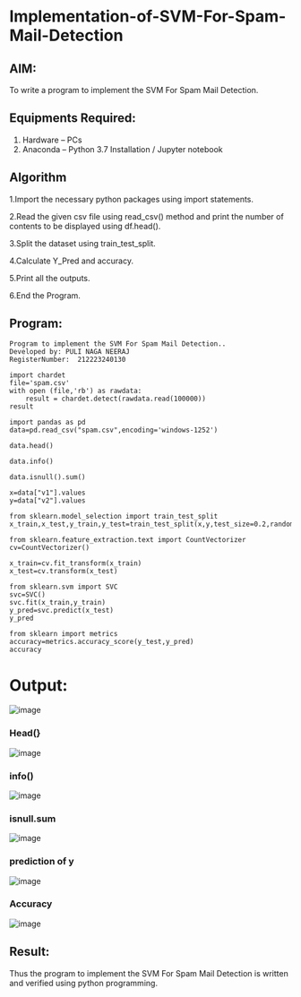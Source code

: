 # Implementation-of-SVM-For-Spam-Mail-Detection

## AIM:
To write a program to implement the SVM For Spam Mail Detection.

## Equipments Required:
1. Hardware – PCs
2. Anaconda – Python 3.7 Installation / Jupyter notebook

## Algorithm
1.Import the necessary python packages using import statements.

2.Read the given csv file using read_csv() method and print the number of contents to be displayed using df.head().

3.Split the dataset using train_test_split.

4.Calculate Y_Pred and accuracy.

5.Print all the outputs.

6.End the Program.

## Program:
```
Program to implement the SVM For Spam Mail Detection..
Developed by: PULI NAGA NEERAJ
RegisterNumber:  212223240130
```
```
import chardet
file='spam.csv'
with open (file,'rb') as rawdata:
    result = chardet.detect(rawdata.read(100000))
result

import pandas as pd
data=pd.read_csv("spam.csv",encoding='windows-1252')

data.head()

data.info()

data.isnull().sum()

x=data["v1"].values
y=data["v2"].values

from sklearn.model_selection import train_test_split
x_train,x_test,y_train,y_test=train_test_split(x,y,test_size=0.2,random_state=0)

from sklearn.feature_extraction.text import CountVectorizer
cv=CountVectorizer()

x_train=cv.fit_transform(x_train)
x_test=cv.transform(x_test)

from sklearn.svm import SVC
svc=SVC()
svc.fit(x_train,y_train)
y_pred=svc.predict(x_test)
y_pred

from sklearn import metrics
accuracy=metrics.accuracy_score(y_test,y_pred)
accuracy
```
# Output:

![image](https://github.com/PuliNagaNeeraj/Implementation-of-SVM-For-Spam-Mail-Detection/assets/138849173/64f65c66-8dc8-44ac-8c69-e2f09c306d9c)
### Head(}
![image](https://github.com/PuliNagaNeeraj/Implementation-of-SVM-For-Spam-Mail-Detection/assets/138849173/c031c623-b19b-47ed-b088-d46448ff445b)
### info()
![image](https://github.com/PuliNagaNeeraj/Implementation-of-SVM-For-Spam-Mail-Detection/assets/138849173/57e1ef81-9b63-4c9f-a804-772a00e97dbc)
### isnull.sum
![image](https://github.com/PuliNagaNeeraj/Implementation-of-SVM-For-Spam-Mail-Detection/assets/138849173/d0ebe9dd-2192-401a-9ddf-6e3117adf7cd)
### prediction of y
![image](https://github.com/PuliNagaNeeraj/Implementation-of-SVM-For-Spam-Mail-Detection/assets/138849173/94808240-4e9e-4cc1-95ac-65d1c79c5ac9)
### Accuracy
![image](https://github.com/PuliNagaNeeraj/Implementation-of-SVM-For-Spam-Mail-Detection/assets/138849173/ab495f5f-6080-4240-b311-55a88368361c)

## Result:
Thus the program to implement the SVM For Spam Mail Detection is written and verified using python programming.
